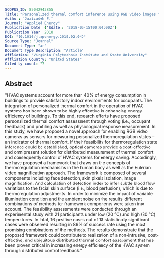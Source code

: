 ```yaml
---
SCOPUS_ID: 85042943855
Title: "Personalized thermal comfort inference using RGB video images for distributed HVAC control"
Author: "Jazizadeh F."
Journal: "Applied Energy"
Publication Date: {'$date': '2018-06-15T00:00:00Z'}
Publication Year: 2018
DOI: "10.1016/j.apenergy.2018.02.049"
Source Type: "Journal"
Document Type: "ar"
Document Type Description: "Article"
Affliation: "Virginia Polytechnic Institute and State University"
Affliation Country: "United States"
Cited by count: 77
---
```


## Abstract
"HVAC systems account for more than 40% of energy consumption in buildings to provide satisfactory indoor environments for occupants. The integration of personalized thermal comfort in the operation of HVAC systems has been shown to be highly effective in enhancing energy efficiency of buildings. To this end, research efforts have proposed personalized thermal comfort assessment through voting (i.e., occupant feedback) and profiling as well as physiological response measurement. In this study, we have proposed a novel approach for enabling RGB video cameras as sensors for measuring personalized thermoregulation states – an indicator of thermal comfort. If their feasibility for thermoregulation state inference could be established, optical cameras provide a cost-effective and omnipresent solution for distributed measurement of thermal comfort and consequently control of HVAC systems for energy saving. Accordingly, we have proposed a framework that draws on the concepts of thermoregulation mechanisms in the human body as well as the Eulerian video magnification approach. The framework is composed of several components including face detection, skin pixels isolation, image magnification. And calculation of detection index to infer subtle blood flow variations to the facial skin surface (i.e., blood perfusion), which is due to thermoregulation adjustments. In order to minimize the impact of variable illumination condition and the ambient noise on the results, different combinations of methods for framework components were taken into account. The feasibility assessments were conducted through an experimental study with 21 participants under low (20 °C) and high (30 °C) temperatures. In total, 16 positive cases out of 18 statistically significant cases were observed resulting in 89% of success rate using the most promising combinations of the methods. The results demonstrate that the proposed framework could contribute to realization of a non-intrusive, cost-effective, and ubiquitous distributed thermal comfort assessment that has been proven critical in increasing energy efficiency of the HVAC system through distributed control feedback."
